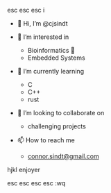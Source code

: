 esc
esc
esc
i

- 👋 Hi, I’m @cjsindt
- 👀 I’m interested in 
  - Bioinformatics 🦠
  - Embedded Systems
  
- 🌱 I’m currently learning
  - C
  - C++
  - rust
  
- 💞️ I’m looking to collaborate on
  - challenging projects
  
- 📫 How to reach me
  - connor.sindt@gmail.com

<!---
cjsindt/cjsindt is a ✨ special ✨ repository because its `README.md` (this file) appears on your GitHub profile.
You can click the Preview link to take a look at your changes.
--->

hjkl enjoyer

esc
esc
esc
esc
:wq
